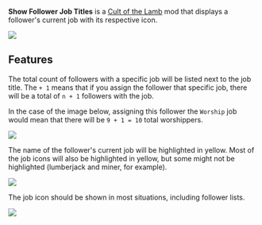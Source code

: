 **Show Follower Job Titles** is a [Cult of the Lamb](https://www.cultofthelamb.com/) mod that displays a follower's current job with its respective icon. 

![](docs/images/jobtitle.png)

## Features

The total count of followers with a specific job will be listed next to the job title. The `+ 1` means that if you assign the follower
that specific job, there will be a total of `n + 1` followers with the job.

In the case of the image below, assigning this follower the `Worship` job would mean that there will be `9 + 1 = 10` total worshippers.

![](docs/images/jobassignment.png)

The name of the follower's current job will be highlighted in yellow. Most of the job icons will also be highlighted in yellow,
but some might not be highlighted (lumberjack and miner, for example).

![](docs/images/jobassignment-current.png)

The job icon should be shown in most situations, including follower lists.

![](docs/images/followerlist.png)
